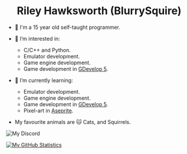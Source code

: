 <h1 align=center>Riley Hawksworth (BlurrySquire)</h1>

- :wave: I'm a 15 year old self-taught programmer.

- :eyes: I’m interested in:
  - C/C++ and Python.
  - Emulator development.
  - Game engine development.
  - Game development in [GDevelop 5](https://gdevelop.io/).

- 🌱 I’m currently learning:
  - Emulator development.
  - Game engine development.
  - Game development in [GDevelop 5](https://gdevelop.io/).
  - Pixel-art in [Aseprite](https://www.aseprite.org/).

- My favourite animals are 🐱 Cats, and Squirrels.

![My Discord](https://dcbadge.vercel.app/api/shield/836990182796296262)

[![My GitHub Statistics](https://github-readme-stats.vercel.app/api?username=blurrysquire&show=prs_merged&show_icons=true&theme=merko)](https://github.com/anuraghazra/github-readme-stats)

<!---
BlurrySquire/BlurrySquire is a ✨ special ✨ repository because its `README.md` (this file) appears on your GitHub profile.
You can click the Preview link to take a look at your changes.
--->
